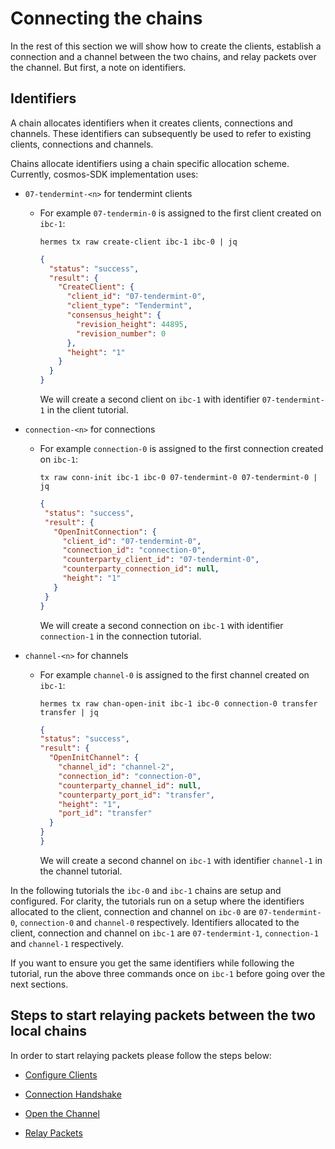 # Connecting the chains

In the rest of this section we will show how to create the clients, establish a connection and a channel between the two chains, and relay packets over the channel. But first, a note on identifiers.

## Identifiers
A chain allocates identifiers when it creates clients, connections and channels. These identifiers can subsequently be used to refer to existing clients, connections and channels.

Chains allocate identifiers using a chain specific allocation scheme.
Currently, cosmos-SDK implementation uses:
 - `07-tendermint-<n>` for tendermint clients
    - For example `07-tendermin-0` is assigned to the first client created on `ibc-1`:
        ```shell
        hermes tx raw create-client ibc-1 ibc-0 | jq
        ```
        ```json
        {
          "status": "success",
          "result": {
            "CreateClient": {
              "client_id": "07-tendermint-0",
              "client_type": "Tendermint",
              "consensus_height": {
                "revision_height": 44895,
                "revision_number": 0
              },
              "height": "1"
            }
          }
        }
        ```
        We will create a second client on `ibc-1` with identifier `07-tendermint-1` in the client tutorial.

 - `connection-<n>` for connections
     - For example `connection-0` is assigned to the first connection created on `ibc-1`:
         ```shell
         tx raw conn-init ibc-1 ibc-0 07-tendermint-0 07-tendermint-0 | jq
         ```
         ```json
        {
          "status": "success",
          "result": {
            "OpenInitConnection": {
              "client_id": "07-tendermint-0",
              "connection_id": "connection-0",
              "counterparty_client_id": "07-tendermint-0",
              "counterparty_connection_id": null,
              "height": "1"
            }
          }
        }
         ```
        We will create a second connection on `ibc-1` with identifier `connection-1` in the connection tutorial.

 - `channel-<n>` for channels
     - For example `channel-0` is assigned to the first channel created on `ibc-1`:
          ```shell
          hermes tx raw chan-open-init ibc-1 ibc-0 connection-0 transfer transfer | jq
          ```
          ```json
        {
          "status": "success",
          "result": {
            "OpenInitChannel": {
              "channel_id": "channel-2",
              "connection_id": "connection-0",
              "counterparty_channel_id": null,
              "counterparty_port_id": "transfer",
              "height": "1",
              "port_id": "transfer"
            }
          }
        }
          ```
        We will create a second channel on `ibc-1` with identifier `channel-1` in the channel tutorial.

In the following tutorials the `ibc-0` and `ibc-1` chains are setup and configured. For clarity, the tutorials run on a setup where the identifiers allocated to the client, connection and channel on `ibc-0` are `07-tendermint-0`, `connection-0` and `channel-0` respectively. Identifiers allocated to the client, connection and channel on `ibc-1` are `07-tendermint-1`, `connection-1` and `channel-1` respectively.

If you want to ensure you get the same identifiers while following the tutorial, run the above three commands once on `ibc-1` before going over the next sections.

## Steps to start relaying packets between the two local chains

In order to start relaying packets please follow the steps below:

* [Configure Clients](./tutorial_client_raw.md)

* [Connection Handshake](./tutorial_conn_raw.md)

* [Open the Channel](./tutorial_chan_open_raw.md)

* [Relay Packets](tutorial_packet_raw.md)
